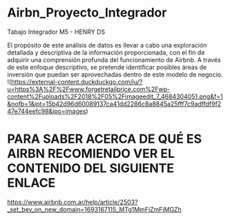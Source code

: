 # Airbn_Proyecto_Integrador
Tabajo Integrador M5 - HENRY DS

El propósito de este análisis de datos es llevar a cabo una exploración detallada y descriptiva de la información proporcionada, con el fin de adquirir una comprensión profunda del funcionamiento de Airbnb. A través de este enfoque descriptivo, se pretende identificar posibles áreas de inversión que puedan ser aprovechadas dentro de este modelo de negocio.
!(https://external-content.duckduckgo.com/iu/?u=https%3A%2F%2Fwww.forgetretailprice.com%2Fwp-content%2Fuploads%2F2018%2F05%2Fimageedit_7_4684304051.png&f=1&nofb=1&ipt=15b42d96d60089137ca41dd2286c8a8845a25fff7c9adffdf9f247e744eefc98&ipo=images)

# PARA SABER ACERCA DE QUÉ ES AIRBN RECOMIENDO VER EL CONTENIDO DEL SIGUIENTE ENLACE
https://www.airbnb.com.ar/help/article/2503?_set_bev_on_new_domain=1693167115_MTg1MmFjZmFjMGZh

